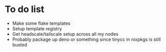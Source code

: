 # To do list

- Make some flake templates
- Setup template registry
- Get headscale/tailscale setup across all my nodes
- Probably package up deno or something since tinycc
  in nixpkgs is still busted
  
